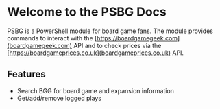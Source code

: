 # Welcome to the PSBG Docs

PSBG is a PowerShell module for board game fans. The module provides commands to interact with
the [https://boardgamegeek.com](boardgamegeek.com) API and to check prices
via the [https://boardgameprices.co.uk](boardgameprices.co.uk) API.

## Features

* Search BGG for board game and expansion information
* Get/add/remove logged plays
